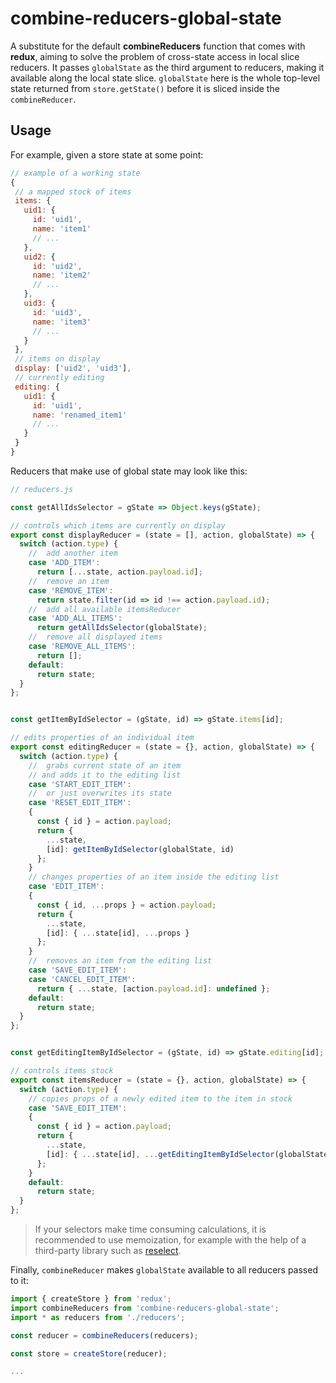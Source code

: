 # combine-reducers-global-state

A substitute for the default **combineReducers** function that comes with **redux**, aiming to solve the problem of cross-state access in local slice reducers. It passes `globalState` as the third argument to reducers, making it available along the local state slice.
 `globalState` here is the whole top-level state returned from `store.getState()` before it is sliced inside the `combineReducer`.

## Usage

For example, given a store state at some point:

```js
// example of a working state
{
 // a mapped stock of items
 items: {
   uid1: {
     id: 'uid1',
     name: 'item1'
     // ...
   },
   uid2: {
     id: 'uid2',
     name: 'item2'
     // ...
   },
   uid3: {
     id: 'uid3',
     name: 'item3'
     // ...
   }
 },
 // items on display
 display: ['uid2', 'uid3'],
 // currently editing
 editing: {
   uid1: {
     id: 'uid1',
     name: 'renamed_item1'
     // ...
   }
 }
}
```

Reducers that make use of global state may look like this:

```js
// reducers.js

const getAllIdsSelector = gState => Object.keys(gState);

// controls which items are currently on display
export const displayReducer = (state = [], action, globalState) => {
  switch (action.type) {
    //  add another item
    case 'ADD_ITEM':
      return [...state, action.payload.id];
    //  remove an item
    case 'REMOVE_ITEM':
      return state.filter(id => id !== action.payload.id);
    //  add all available itemsReducer
    case 'ADD_ALL_ITEMS':
      return getAllIdsSelector(globalState);
    //  remove all displayed items
    case 'REMOVE_ALL_ITEMS':
      return [];
    default:
      return state;
  }
};


const getItemByIdSelector = (gState, id) => gState.items[id];

// edits properties of an individual item
export const editingReducer = (state = {}, action, globalState) => {
  switch (action.type) {
    //  grabs current state of an item
    // and adds it to the editing list
    case 'START_EDIT_ITEM':
    //  or just overwrites its state
    case 'RESET_EDIT_ITEM':
    {
      const { id } = action.payload;
      return {
        ...state,
        [id]: getItemByIdSelector(globalState, id)
      };
    }
    // changes properties of an item inside the editing list
    case 'EDIT_ITEM':
    {
      const { id, ...props } = action.payload;
      return {
        ...state,
        [id]: { ...state[id], ...props }
      };
    }
    //  removes an item from the editing list
    case 'SAVE_EDIT_ITEM':
    case 'CANCEL_EDIT_ITEM':
      return { ...state, [action.payload.id]: undefined };
    default:
      return state;
  }
};


const getEditingItemByIdSelector = (gState, id) => gState.editing[id];

// controls items stock
export const itemsReducer = (state = {}, action, globalState) => {
  switch (action.type) {
    // copies props of a newly edited item to the item in stock
    case 'SAVE_EDIT_ITEM':
    {
      const { id } = action.payload;
      return {
        ...state,
        [id]: { ...state[id], ...getEditingItemByIdSelector(globalState, id) }
      };
    }
    default:
      return state;
  }
};

```

> If your selectors make time consuming calculations, it is recommended to use memoization, for example with the help of a third-party library such as [reselect](https://github.com/reactjs/reselect).

Finally, `combineReducer` makes `globalState` available to all reducers passed to it:

```js
import { createStore } from 'redux';
import combineReducers from 'combine-reducers-global-state';
import * as reducers from './reducers';

const reducer = combineReducers(reducers);

const store = createStore(reducer);

...
```

